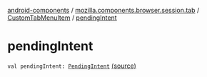 [android-components](../../index.md) / [mozilla.components.browser.session.tab](../index.md) / [CustomTabMenuItem](index.md) / [pendingIntent](./pending-intent.md)

# pendingIntent

`val pendingIntent: `[`PendingIntent`](https://developer.android.com/reference/android/app/PendingIntent.html) [(source)](https://github.com/mozilla-mobile/android-components/blob/master/components/browser/session/src/main/java/mozilla/components/browser/session/tab/CustomTabConfig.kt#L197)